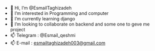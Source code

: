 - 👋 Hi, I’m @EsmailTaghizadeh
- 👀 I’m interested in Programming and computer
- 🌱 I’m currently learning django 
- 💞️ I’m looking to collaborate on backend and some one to geve me project
- 📫 Telegram : @Esmail_qeshmi
- 📫 E-mail : esmailtaghizadeh003@gmail.com

<!---
EsmailTaghizadehResume/EsmailTaghizadehResume is a ✨ special ✨ repository because its `README.md` (this file) appears on your GitHub profile.
You can click the Preview link to take a look at your changes.
--->
